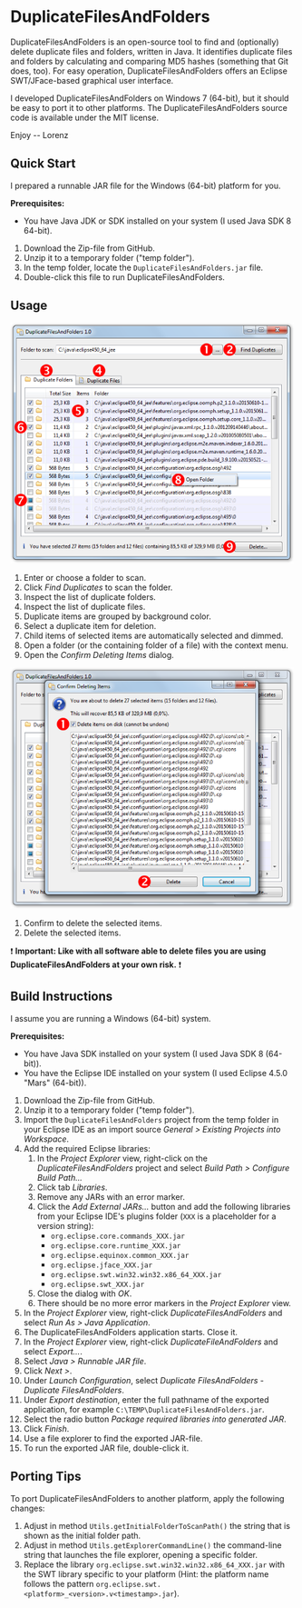 # DuplicateFilesAndFolders

DuplicateFilesAndFolders is an open-source tool to find and (optionally) delete duplicate files and folders, written in Java. It identifies duplicate files and folders by calculating and comparing MD5 hashes (something that Git does, too). For easy operation, DuplicateFilesAndFolders offers an Eclipse SWT/JFace-based graphical user interface.

I developed DuplicateFilesAndFolders on Windows 7 (64-bit), but it should be easy to port it to other platforms. The DuplicateFilesAndFolders source code is available under the MIT license.

Enjoy -- Lorenz

## Quick Start

I prepared a runnable JAR file for the Windows (64-bit) platform for you.

**Prerequisites:**
* You have Java JDK or SDK installed on your system (I used Java SDK 8 64-bit).

1. Download the Zip-file from GitHub.
2. Unzip it to a temporary folder ("temp folder").
3. In the temp folder, locate the `DuplicateFilesAndFolders.jar` file.
4. Double-click this file to run DuplicateFilesAndFolders.

## Usage
<img src="etc/image1.png" width="500"/>

1. Enter or choose a folder to scan.
2. Click _Find Duplicates_ to scan the folder.
3. Inspect the list of duplicate folders.
4. Inspect the list of duplicate files.
5. Duplicate items are grouped by background color.
6. Select a duplicate item for deletion.
7. Child items of selected items are automatically selected and dimmed.
8. Open a folder (or the containing folder of a file) with the context menu.
9. Open the _Confirm Deleting Items_ dialog.

<img src="etc/image2.png" width="500"/>

1. Confirm to delete the selected items.
2. Delete the selected items.

:exclamation: **Important: Like with all software able to delete files you are using DuplicateFilesAndFolders at your own risk.** :exclamation:

## Build Instructions

I assume you are running a Windows (64-bit) system.

**Prerequisites:**
* You have Java SDK installed on your system (I used Java SDK 8 (64-bit)).
* You have the Eclipse IDE installed on your system (I used Eclipse 4.5.0 "Mars" (64-bit)).

1. Download the Zip-file from GitHub.
2. Unzip it to a temporary folder ("temp folder").
3. Import the `DuplicateFilesAndFolders` project from the temp folder in your Eclipse IDE as an import source _General > Existing Projects into Workspace_.
4. Add the required Eclipse libraries:
	1. In the _Project Explorer_ view, right-click on the _DuplicateFilesAndFolders_ project and select _Build Path > Configure Build Path..._
	2. Click tab _Libraries_.
	3. Remove any JARs with an error marker.
	4. Click the _Add External JARs..._ button and add the following libraries from your Eclipse IDE's plugins folder (`XXX` is a placeholder for a version string):
		* `org.eclipse.core.commands_XXX.jar`
		* `org.eclipse.core.runtime_XXX.jar`
		* `org.eclipse.equinox.common_XXX.jar`
		* `org.eclipse.jface_XXX.jar`
		* `org.eclipse.swt.win32.win32.x86_64_XXX.jar`
		* `org.eclipse.swt_XXX.jar`
	5. Close the dialog with _OK_.
	6. There should be no more error markers in the _Project Explorer_ view.
5. In the _Project Explorer_ view, right-click _DuplicateFilesAndFolders_ and select _Run As > Java Application_.
6. The DuplicateFilesAndFolders application starts. Close it.
7. In the _Project Explorer_ view, right-click _DuplicateFileAndFolders_ and select _Export..._.
8. Select _Java > Runnable JAR file_.
9. Click _Next >_.
10. Under _Launch Configuration_, select _Duplicate FilesAndFolders - Duplicate FilesAndFolders_.
11. Under _Export destination_, enter the full pathname of the exported application, for example `C:\TEMP\DuplicateFilesAndFolders.jar`.
12. Select the radio button _Package required libraries into generated JAR_.
13. Click _Finish_.
14. Use a file explorer to find the exported JAR-file.
15. To run the exported JAR file, double-click it.

## Porting Tips

To port DuplicateFilesAndFolders to another platform, apply the following changes:

1. Adjust in method `Utils.getInitialFolderToScanPath()` the string that is shown as the initial folder path.
2. Adjust in method `Utils.getExplorerCommandLine()` the command-line string that launches the file explorer, opening a specific folder.
3. Replace the library `org.eclipse.swt.win32.win32.x86_64_XXX.jar` with the SWT library specific to your platform (Hint: the platform name follows the pattern `org.eclipse.swt.<platform>_<version>.v<timestamp>.jar`).

